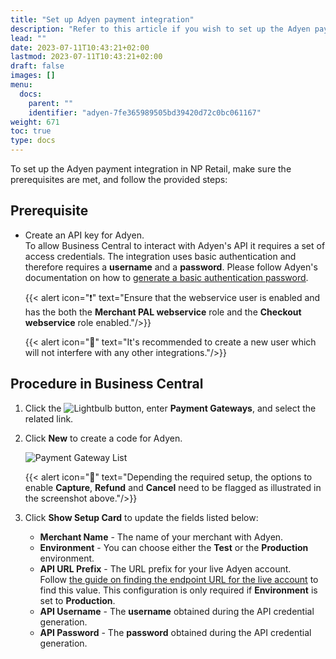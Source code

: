 ```yaml
---
title: "Set up Adyen payment integration"
description: "Refer to this article if you wish to set up the Adyen payment integration in NP Retail."
lead: ""
date: 2023-07-11T10:43:21+02:00
lastmod: 2023-07-11T10:43:21+02:00
draft: false
images: []
menu:
  docs:
    parent: ""
    identifier: "adyen-7fe365989505bd39420d72c0bc061167"
weight: 671
toc: true
type: docs
---
```


To set up the Adyen payment integration in NP Retail, make sure the prerequisites are met, and follow the provided steps:

## Prerequisite

- Create an API key for Adyen.     
     To allow Business Central to interact with Adyen's API it requires a set of access credentials. The integration uses basic authentication
    and therefore requires a **username** and a **password**. Please follow Adyen's documentation on how to [<ins>generate a basic authentication password<ins>](https://docs.adyen.com/development-resources/api-credentials#basic-authentication).

    {{< alert icon="❗" text="Ensure that the webservice user is enabled and has the both the <b>Merchant PAL webservice</b> role and the <b>Checkout webservice</b> role enabled."/>}}

    {{< alert icon="📝" text="It's recommended to create a new user which will not interfere with any other integrations."/>}}

## Procedure in Business Central

1.	Click the ![Lightbulb](Lightbulb_icon.PNG) button, enter **Payment Gateways**, and select the related link.

2. Click **New** to create a code for Adyen.      

   ![Payment Gateway List](bambora_integration_list.PNG)   

    {{< alert icon="📝" text="Depending the required setup, the options to enable <b>Capture</b>, <b>Refund</b> and <b>Cancel</b> need to be flagged as illustrated in the screenshot above."/>}}

3.	Click **Show Setup Card** to update the fields listed below:

    - **Merchant Name** - The name of your merchant with Adyen.
    - **Environment** - You can choose either  the **Test** or the **Production** environment.   
    - **API URL Prefix** - The URL prefix for your live Adyen account.     
        Follow [<ins>the guide on finding the endpoint URL for the live account<ins>](https://help.adyen.com/knowledge/ecommerce-integrations/integrations-basics/how-can-i-find-the-endpoint-url-for-my-live-account) to find this value. This configuration is only required if **Environment** is set to **Production**.
    - **API Username** - The **username** obtained during the API credential generation.
    - **API Password** - The **password** obtained during the API credential generation.
